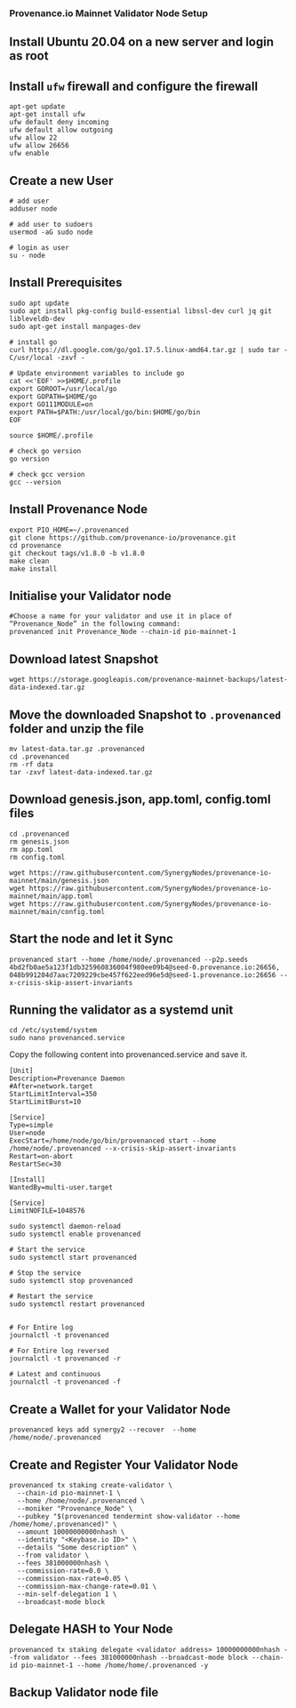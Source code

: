 ### Provenance.io Mainnet Validator Node Setup

## Install Ubuntu 20.04 on a new server and login as root

## Install ``ufw`` firewall and configure the firewall

```
apt-get update
apt-get install ufw
ufw default deny incoming
ufw default allow outgoing
ufw allow 22
ufw allow 26656
ufw enable
```

## Create a new User

```
# add user
adduser node

# add user to sudoers
usermod -aG sudo node

# login as user
su - node
```

## Install Prerequisites

```
sudo apt update
sudo apt install pkg-config build-essential libssl-dev curl jq git libleveldb-dev
sudo apt-get install manpages-dev

# install go
curl https://dl.google.com/go/go1.17.5.linux-amd64.tar.gz | sudo tar -C/usr/local -zxvf -

# Update environment variables to include go
cat <<'EOF' >>$HOME/.profile
export GOROOT=/usr/local/go
export GOPATH=$HOME/go
export GO111MODULE=on
export PATH=$PATH:/usr/local/go/bin:$HOME/go/bin
EOF

source $HOME/.profile

# check go version
go version

# check gcc version
gcc --version
```

## Install Provenance Node

```
export PIO_HOME=~/.provenanced
git clone https://github.com/provenance-io/provenance.git
cd provenance
git checkout tags/v1.8.0 -b v1.8.0
make clean
make install
```

## Initialise your Validator node
```
#Choose a name for your validator and use it in place of “Provenance_Node” in the following command:
provenanced init Provenance_Node --chain-id pio-mainnet-1
```
## Download latest Snapshot
```
wget https://storage.googleapis.com/provenance-mainnet-backups/latest-data-indexed.tar.gz
```
## Move the downloaded Snapshot to ``.provenanced`` folder and unzip the file
```
mv latest-data.tar.gz .provenanced
cd .provenanced
rm -rf data
tar -zxvf latest-data-indexed.tar.gz
```

## Download genesis.json, app.toml, config.toml files
```
cd .provenanced
rm genesis.json
rm app.toml
rm config.toml

wget https://raw.githubusercontent.com/SynergyNodes/provenance-io-mainnet/main/genesis.json
wget https://raw.githubusercontent.com/SynergyNodes/provenance-io-mainnet/main/app.toml
wget https://raw.githubusercontent.com/SynergyNodes/provenance-io-mainnet/main/config.toml
```
## Start the node and let it Sync
```
provenanced start --home /home/node/.provenanced --p2p.seeds 4bd2fb0ae5a123f1db325960836004f980ee09b4@seed-0.provenance.io:26656, 048b991204d7aac7209229cbe457f622eed96e5d@seed-1.provenance.io:26656 --x-crisis-skip-assert-invariants
```

## Running the validator as a systemd unit
```
cd /etc/systemd/system
sudo nano provenanced.service
```
Copy the following content into provenanced.service and save it.
```
[Unit]
Description=Provenance Daemon
#After=network.target
StartLimitInterval=350
StartLimitBurst=10

[Service]
Type=simple
User=node
ExecStart=/home/node/go/bin/provenanced start --home /home/node/.provenanced --x-crisis-skip-assert-invariants
Restart=on-abort
RestartSec=30

[Install]
WantedBy=multi-user.target

[Service]
LimitNOFILE=1048576
```

```
sudo systemctl daemon-reload
sudo systemctl enable provenanced

# Start the service
sudo systemctl start provenanced

# Stop the service
sudo systemctl stop provenanced

# Restart the service
sudo systemctl restart provenanced


# For Entire log
journalctl -t provenanced

# For Entire log reversed
journalctl -t provenanced -r

# Latest and continuous
journalctl -t provenanced -f
```

## Create a Wallet for your Validator Node
```
provenanced keys add synergy2 --recover  --home /home/node/.provenanced
```

## Create and Register Your Validator Node
```
provenanced tx staking create-validator \
  --chain-id pio-mainnet-1 \
  --home /home/node/.provenanced \
  --moniker "Provenance_Node" \
  --pubkey "$(provenanced tendermint show-validator --home /home/home/.provenanced)" \
  --amount 10000000000nhash \
  --identity "<Keybase.io ID>" \
  --details "Some description" \
  --from validator \
  --fees 381000000nhash \
  --commission-rate=0.0 \
  --commission-max-rate=0.05 \
  --commission-max-change-rate=0.01 \
  --min-self-delegation 1 \
  --broadcast-mode block
```

## Delegate HASH to Your Node
```
provenanced tx staking delegate <validator address> 10000000000nhash --from validator --fees 381000000nhash --broadcast-mode block --chain-id pio-mainnet-1 --home /home/home/.provenanced -y
```
## Backup Validator node file


